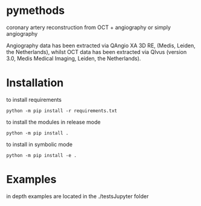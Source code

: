 # pymethods
coronary artery reconstruction from OCT + angiography or simply angiography

Angiography data has been extracted via QAngio XA 3D RE, (Medis, Leiden, the Netherlands), whilst OCT data has been extracted via QIvus (version 3.0, Medis Medical Imaging, Leiden, the Netherlands).

# Installation

to install requirements
````
python -m pip install -r requirements.txt
````

to install the modules in release mode

````
python -m pip install .
````
to install in symbolic mode

````
python -m pip install -e .
````

# Examples
in depth examples are located in the ./testsJupyter folder